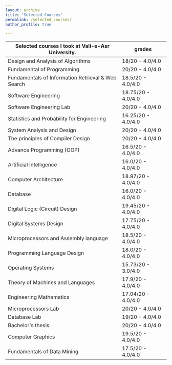 ```yaml
---
layout: archive
title: "Selected Courses"
permalink: /selected_courses/
author_profile: true

---
```


| Selected courses I took at Vali-e-Asr University.  | grades             |
|----------------------------------------------------|--------------------|
| Design and Analysis of Algorithms                  | 18/20 - 4.0/4.0    |
| Fundamental of Programming                         | 20/20 - 4.0/4.0    |
| Fundamentals of Information Retrieval & Web Search | 18.5/20 - 4.0/4.0  |
| Software Engineering                               | 18.75/20 - 4.0/4.0 |
| Software Engineering Lab                           | 20/20 - 4.0/4.0    |
| Statistics and Probability for Engineering         | 16.25/20 - 4.0/4.0 |
| System Analysis and Design                         | 20/20 - 4.0/4.0    |
| The principles of Compiler Design                  | 20/20 - 4.0/4.0    |
| Advance Programming (OOP)                          | 16.5/20 - 4.0/4.0  |
| Artificial Intelligence                            | 16.0/20 - 4.0/4.0  |
| Computer Architecture                              | 18.97/20 - 4.0/4.0 |
| Database                                           | 16.0/20 - 4.0/4.0  |
| Digital Logic (Circuit) Design                     | 19.45/20 - 4.0/4.0 |
| Digital Systems Design                             | 17.75/20 - 4.0/4.0 |
| Microprocessors and Assembly language              | 18.5/20 - 4.0/4.0  |
| Programming Language Design                        | 18.0/20 - 4.0/4.0  |
| Operating Systems                                  | 15.73/20 - 3.0/4.0 |
| Theory of Machines and Languages                   | 17.9/20 - 4.0/4.0  |
| Engineering Mathematics                            | 17.04/20 - 4.0/4.0 |
| Microprocessors Lab                                | 20/20 - 4.0/4.0    |
| Database Lab                                       | 19/20 - 4.0/4.0    |
| Bachelor's thesis                                  | 20/20 - 4.0/4.0    |
| Computer Graphics                                  | 19.5/20 - 4.0/4.0  |
| Fundamentals of Data Mining                        | 17.5/20 - 4.0/4.0  |


